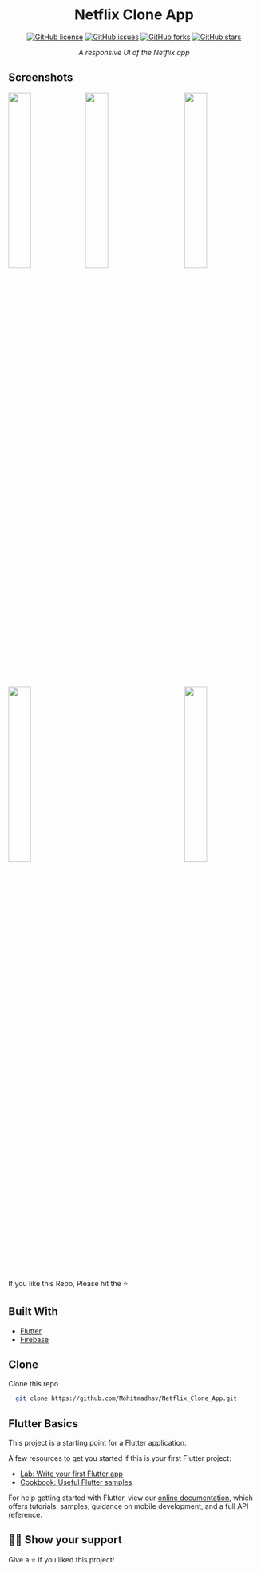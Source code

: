<h1 align="center">Netflix Clone App</h1>
<div align="center">
<a href="https://github.com/Mohitmadhav/Netflix_Clone_App/blob/main/LICENSE"><img alt="GitHub license" src="https://img.shields.io/github/license/Mohitmadhav/Netflix_Clone_App?label=Licence"></a>
<a href="https://github.com/Mohitmadhav/Netflix_Clone_App/issues"><img alt="GitHub issues" src="https://img.shields.io/github/issues/Mohitmadhav/Netflix_Clone_App"></a>
  <a href="https://github.com/Mohitmadhav/Netflix_Clone_App/network"><img alt="GitHub forks" src="https://img.shields.io/github/forks/Mohitmadhav/Netflix_Clone_App"></a>
  <a href="https://github.com/Mohitmadhav/Netflix_Clone_App/stargazers"><img alt="GitHub stars" src="https://img.shields.io/github/stars/Mohitmadhav/Netflix_Clone_App"></a>
</div>
<p align="center"><i>A responsive UI of the Netflix app</i></p>

## Screenshots
<div align=”center”>
 <img align = "left" src="https://user-images.githubusercontent.com/59333817/104824124-4b23fe00-5875-11eb-8cce-5bbd3e85cc0b.png" width="30%" height="30%" />
 <img align = "center" src="https://user-images.githubusercontent.com/59333817/104824134-65f67280-5875-11eb-8bba-2278e39fdd0c.png" width="30%" height="30%" />
 <img align = "right" src="https://user-images.githubusercontent.com/59333817/104824146-7870ac00-5875-11eb-8d24-514401353296.png" width="30%" height="30%" />
 </div>
 <br>
 <div align=”center”>
 <img align = "center" src="https://user-images.githubusercontent.com/59333817/104824162-9c33f200-5875-11eb-8dd1-6e71f8362f8e.png" width="30%" height="30%" />
 <img align = "right" src="https://user-images.githubusercontent.com/59333817/104824174-ac4bd180-5875-11eb-9bfe-726d25f59033.png" width="30%" height="30%" />
 </div>
  

If you like this Repo, Please hit the :star:

## Built With

* [Flutter](https://flutter.dev/)
* [Firebase](https://firebase.google.com/)

## Clone

Clone this repo
 ```sh
   git clone https://github.com/Mohitmadhav/Netflix_Clone_App.git
   ```

## Flutter Basics

This project is a starting point for a Flutter application.

A few resources to get you started if this is your first Flutter project:

- [Lab: Write your first Flutter app](https://flutter.dev/docs/get-started/codelab)
- [Cookbook: Useful Flutter samples](https://flutter.dev/docs/cookbook)

For help getting started with Flutter, view our
[online documentation](https://flutter.dev/docs), which offers tutorials,
samples, guidance on mobile development, and a full API reference.

## :man_astronaut: Show your support

Give a ⭐️ if you liked this project!
